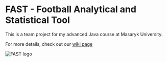 # FAST - Football Analytical and Statistical Tool

This is a team project for my advanced Java course at Masaryk University.

For more details, check out our [wiki page](https://github.com/jsenko/PA165/wiki)

![FAST logo](https://raw.github.com/jsenko/PA165/master/web/src/main/webapp/img/logo.jpg)